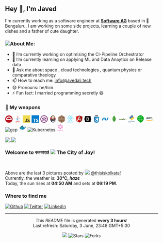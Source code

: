 <h2>Hey 👋, I'm Javed </h2>

<p>I'm currently working as a software engineer at <strong><a href="https://www.softwareag.com/">Software AG</a></strong> </strong> based in 🌁 Bengaluru. I am working on some side projects, learning a couple of new dishes and a father of cute daughter.</p>

### <img src="https://github.com/TheDudeThatCode/TheDudeThatCode/blob/master/Assets/Developer.gif" width="45px">About Me:

- 🔭 I’m currently working on optimising the CI-Pipeline Orchestrator
- 🌱 I’m currently learning on applying ML and Data Anaytics on Release data
- 💬 Ask me about space , cloud technologies , quantum physics or comparative theology
- 📫 How to reach me: info@javedali.tech
- 😄 Pronouns: he/him
- ⚡ Fun fact: I married programming secretly 😄 

<h3>🚀 My weapons </h3>
<p align="left">
<img src="https://raw.githubusercontent.com/devicons/devicon/master/icons/protractor/protractor-plain.svg" alt="vue" width="25" height="25" />
<img src="https://raw.githubusercontent.com/devicons/devicon/master/icons/java/java-original-wordmark.svg" alt="java" width="25" height="25" />
<img src="https://raw.githubusercontent.com/devicons/devicon/master/icons/javascript/javascript-original.svg" alt="javascript" width="25" height="25" />
<img src="https://raw.githubusercontent.com/devicons/devicon/master/icons/typescript/typescript-original.svg" alt="typescript" width="25" height="25" />
<img src="https://raw.githubusercontent.com/devicons/devicon/master/icons/jasmine/jasmine-plain.svg" alt="Docker" width="25" height="25" />
<img src="https://raw.githubusercontent.com/devicons/devicon/master/icons/jenkins/jenkins-original.svg" alt="Docker" width="25" height="25" />
<img src="https://raw.githubusercontent.com/devicons/devicon/master/icons/mocha/mocha-plain.svg" alt="Docker" width="25" height="25" />
<img src="https://raw.githubusercontent.com/devicons/devicon/master/icons/react/react-original-wordmark.svg" alt="react" width="25" height="25" />
<img src="https://raw.githubusercontent.com/devicons/devicon/master/icons/angularjs/angularjs-original.svg" alt="angular-js" width="25" height="25" />
<img src="https://raw.githubusercontent.com/devicons/devicon/master/icons/bootstrap/bootstrap-plain.svg" alt="bootstrap" width="25" height="25" />
<img src="https://raw.githubusercontent.com/devicons/devicon/master/icons/css3/css3-original-wordmark.svg" alt="css3" width="25" height="25" />
<img src="https://raw.githubusercontent.com/devicons/devicon/master/icons/dot-net/dot-net-original.svg" alt=".NET" width="25" height="25" />
<img src="https://raw.githubusercontent.com/devicons/devicon/master/icons/mongodb/mongodb-original.svg" alt="mongodb" width="25" height="25" />
<img src="https://raw.githubusercontent.com/devicons/devicon/master/icons/nodejs/nodejs-original-wordmark.svg" alt="nodejs" width="25" height="25" />
<img src="https://raw.githubusercontent.com/devicons/devicon/master/icons/python/python-original-wordmark.svg" alt="python" width="25" height="25" />
<img src="https://raw.githubusercontent.com/devicons/devicon/master/icons/cucumber/cucumber-plain.svg" alt="cucumber" width="25" height="25" />
<img src="https://raw.githubusercontent.com/github/explore/80688e429a7d4ef2fca1e82350fe8e3517d3494d/topics/aws/aws.png" alt="aws" width="25" height="25" />
<img src="https://www.vectorlogo.zone/logos/google_cloud/google_cloud-icon.svg" alt="gcp" width="25" height="25" />
<img src="https://raw.githubusercontent.com/devicons/devicon/master/icons/docker/docker-original.svg" alt="Docker" width="25" height="25" />
<img src="https://www.vectorlogo.zone/logos/kubernetes/kubernetes-icon.svg" alt="Kubernetes" width="25" height="25" />
<img src="https://raw.githubusercontent.com/devicons/devicon/master/icons/graphql/graphql-plain-wordmark.svg" alt="Docker" width="25" height="25" />

<p align="left">
  <a href="https://github.com/MJavedAli">
  <img height="137px" align="center" src="https://github-readme-stats.vercel.app/api?username=MJavedAli&show_icons=true&title_color=ffc857&icon_color=8ac926&text_color=daf7dc&bg_color=151515" />
</a>
<a href="https://github.com/MJavedAli">
  <img height="137px" align="center" src="https://github-readme-stats.vercel.app/api/top-langs/?username=MJavedAli&layout=compact&text_color=daf7dc&bg_color=151515" />
</a>
</p>

<h3>Welcome to কলকাতা! <img src="https://img.icons8.com/bubbles/50/000000/kolkata.png"/> The City of Joy!</h3>
<p><img width="200" src="" /> <img width="200" src="" /> <img width="200" src="" /></p>
<p>Above are the last 3 pictures posted by <a href="https://www.instagram.com/thisiskolkata/" target="_blank"><img src="https://upload.wikimedia.org/wikipedia/commons/thumb/e/e7/Instagram_logo_2016.svg/1024px-Instagram_logo_2016.svg.png" width="20"/> @thisiskolkata!</a><br/>Currently, the weather is: <b> 30°C, <i>haze</i></b></br>Today, the sun rises at <b>04:50 AM</b> and sets at <b>06:19 PM</b>.</p>
<h3>Where to find me</h3>
<p><a href="https://github.com/MJavedAli" target="_blank"><img alt="Github" src="https://img.shields.io/badge/GitHub-%2312100E.svg?&style=for-the-badge&logo=Github&logoColor=white" /></a> <a href="https://twitter.com/abuzainabx" target="_blank"><img alt="Twitter" src="https://img.shields.io/badge/twitter-%231DA1F2.svg?&style=for-the-badge&logo=twitter&logoColor=white" /></a> <a href="https://www.linkedin.com/in/javedalix" target="_blank"><img alt="LinkedIn" src="https://img.shields.io/badge/linkedin-%230077B5.svg?&style=for-the-badge&logo=linkedin&logoColor=white" /></a>
</p>

------------
<p align="center">This <i>README</i> file is generated <b>every 3 hours</b>!</br>Last refresh: Saturday, 3 June, 23:48 GMT+5:30<br /></p>
<p align="center"><img src="https://github.com/MJavedAli/MJavedAli/workflows/README%20build/badge.svg" /> <img alt="Stars" src="https://img.shields.io/github/stars/MJavedAli/MJavedAli?style=flat-square&labelColor=343b41"/> <img alt="Forks" src="https://img.shields.io/github/forks/MJavedAli/MJavedAli?style=flat-square&labelColor=343b41"/></p>
